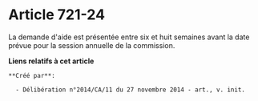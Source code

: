 # Article 721-24

La demande d'aide est présentée entre six et huit semaines avant la date prévue pour la session annuelle de la commission.

**Liens relatifs à cet article**

	**Créé par**:

	  - Délibération n°2014/CA/11 du 27 novembre 2014 - art., v. init.
